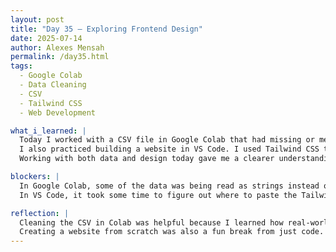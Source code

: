 ```yaml
---
layout: post  
title: "Day 35 – Exploring Frontend Design"  
date: 2025-07-14  
author: Alexes Mensah  
permalink: /day35.html  
tags:  
  - Google Colab  
  - Data Cleaning  
  - CSV  
  - Tailwind CSS  
  - Web Development  

what_i_learned: |  
  Today I worked with a CSV file in Google Colab that had missing or messy data. The goal was to clean the dataset so we could use it in a machine learning model. I used the `.drop()` method to remove the column we were predicting (PopulationDensity) from the features, and used `.apply(pd.to_numeric)` to convert everything to numbers. I also used `.fillna()` with `mean()` to fill in any blank or missing spots in the data. This helped prepare it for training.  
  I also practiced building a website in VS Code. I used Tailwind CSS to style the page. It let me change fonts, button styles, and background colors quickly. I tested the website live using `http://localhost:5173/`, which helped me see my changes in real-time.  
  Working with both data and design today gave me a clearer understanding of how frontend and backend work can come together.

blockers: |  
  In Google Colab, some of the data was being read as strings instead of numbers, which caused errors in the model. I had to be careful to use `pd.to_numeric()` to fix that.  
  In VS Code, it took some time to figure out where to paste the Tailwind styles and how to preview the page properly.

reflection: |  
  Cleaning the CSV in Colab was helpful because I learned how real-world data is often messy and needs fixing before you can use it. I feel more confident using pandas for cleaning and preparing data.  
  Creating a website from scratch was also a fun break from just code. Tailwind CSS made it easier to make things look nice. I can now see how I could use this to show our sensor data online or explain our project in a simple way.
---
```

